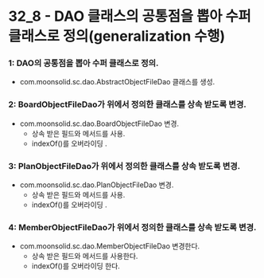 # 32_8 - DAO 클래스의 공통점을 뽑아 수퍼 클래스로 정의(generalization 수행)



### 1: DAO의 공통점을 뽑아 수퍼 클래스로 정의.

- com.moonsolid.sc.dao.AbstractObjectFileDao 클래스를 생성.

###  2: BoardObjectFileDao가 위에서 정의한 클래스를 상속 받도록 변경.

- com.moonsolid.sc.dao.BoardObjectFileDao 변경.
  - 상속 받은 필드와 메서드를 사용.
  - indexOf()를 오버라이딩 .

###  3: PlanObjectFileDao가 위에서 정의한 클래스를 상속 받도록 변경.

- com.moonsolid.sc.dao.PlanObjectFileDao 변경.
  - 상속 받은 필드와 메서드를 사용.
  - indexOf()를 오버라이딩 .

### 4: MemberObjectFileDao가 위에서 정의한 클래스를 상속 받도록 변경.

- com.moonsolid.sc.dao.MemberObjectFileDao 변경한다.
  - 상속 받은 필드와 메서드를 사용한다.
  - indexOf()를 오버라이딩 한다.





  
